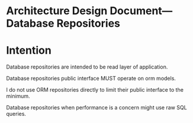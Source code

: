 # Architecture Design Document—Database Repositories

# Intention

Database repositories are intended to be read layer of application.

Database repositories public interface MUST operate on orm models.

I do not use ORM repositories directly to limit their public interface to the minimum. 

Database repositories when performance is a concern might use raw SQL queries.